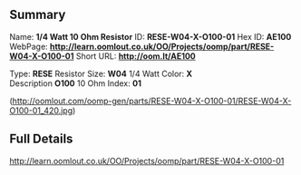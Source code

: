 

 ## Summary
Name: __1/4 Watt 10 Ohm Resistor__
ID: __RESE-W04-X-O100-01__
Hex ID: __AE100__
WebPage: __http://learn.oomlout.co.uk/OO/Projects/oomp/part/RESE-W04-X-O100-01__
Short URL: __http://oom.lt/AE100__

Type: __RESE__ Resistor 
Size: __W04__ 1/4 Watt 
Color: __X__  
Description __O100__ 10 Ohm 
Index: __01__


(http://oomlout.com/oomp-gen/parts/RESE-W04-X-O100-01/RESE-W04-X-O100-01_420.jpg)


 ## Full Details
 http://learn.oomlout.co.uk/OO/Projects/oomp/part/RESE-W04-X-O100-01














